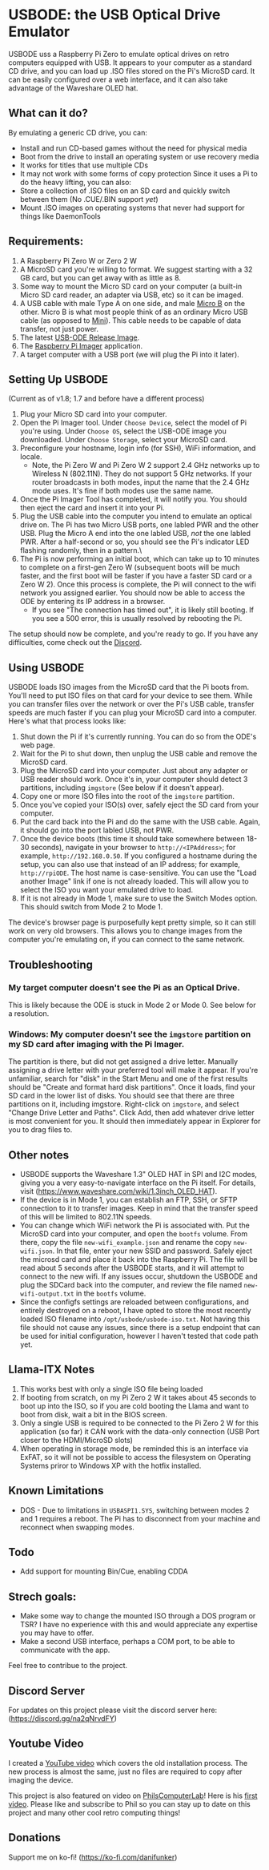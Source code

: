 # USBODE: the USB Optical Drive Emulator
USBODE uss a Raspberry Pi Zero to emulate optical drives on retro computers equipped with USB. It appears to your computer as a standard CD drive, and you can load up .ISO files stored on the Pi's MicroSD card. It can be easily configured over a web interface, and it can also take advantage of the Waveshare OLED hat.

## What can it do?
By emulating a generic CD drive, you can:
- Install and run CD-based games without the need for physical media
- Boot from the drive to install an operating system or use recovery media
- It works for titles that use multiple CDs
- It may not work with some forms of copy protection
Since it uses a Pi to do the heavy lifting, you can also:
- Store a collection of .ISO files on an SD card and quickly switch between them (No .CUE/.BIN support _yet_)
- Mount .ISO images on operating systems that never had support for things like DaemonTools

## Requirements:
1. A Raspberry Pi Zero W or Zero 2 W
2. A MicroSD card you're willing to format. We suggest starting with a 32 GB card, but you can get away with as little as 8.
3. Some way to mount the Micro SD card on your computer (a built-in Micro SD card reader, an adapter via USB, etc) so it can be imaged.
4. A USB cable with male Type A on one side, and male [Micro B](https://en.wikipedia.org/wiki/USB_hardware#/media/File:MicroB_USB_Plug.jpg) on the other. Micro B is what most people think of as an ordinary Micro USB cable (as opposed to [Mini](https://en.wikipedia.org/wiki/USB_hardware#/media/File:Cable_Mini_USB.jpg)). This cable needs to be capable of data transfer, not just power.
5. The latest [USB-ODE Release Image](https://github.com/danifunker/usbode/releases).
6. The [Raspberry Pi Imager](https://www.raspberrypi.com/software/) application.
8. A target computer with a USB port (we will plug the Pi into it later).

## Setting Up USBODE
(Current as of v1.8; 1.7 and before have a different process)
1. Plug your Micro SD card into your computer.
2. Open the Pi Imager tool. Under `Choose Device`, select the model of Pi you're using. Under `Choose OS`, select the USB-ODE image you downloaded. Under `Choose Storage`, select your MicroSD card.
3. Preconfigure your hostname, login info (for SSH), WiFi information, and locale.
   - Note, the Pi Zero W and Pi Zero W 2 support 2.4 GHz networks up to Wireless N (802.11N). They do not support 5 GHz networks. If your router broadcasts in both modes, input the name that the 2.4 GHz mode uses. It's fine if both modes use the same name.
4. Once the Pi Imager Tool has completed, it will notify you. You should then eject the card and insert it into your Pi.
5. Plug the USB cable into the computer you intend to emulate an optical drive on. The Pi has two Micro USB ports, one labled PWR and the other USB. Plug the Micro A end into the one labled USB, _not_ the one labled PWR. After a half-second or so, you should see the Pi's indicator LED flashing randomly, then in a pattern.\
6. The Pi is now performing an initial boot, which can take up to 10 minutes to complete on a first-gen Zero W (subsequent boots will be much faster, and the first boot will be faster if you have a faster SD card or a Zero W 2). Once this process is complete, the Pi will connect to the wifi network you assigned earlier. You should now be able to access the ODE by entering its IP address in a browser.
   - If you see "The connection has timed out", it is likely still booting. If you see a 500 error, this is usually resolved by rebooting the Pi.

The setup should now be complete, and you're ready to go. If you have any difficulties, come check out the [Discord](https://discord.gg/na2qNrvdFY).

## Using USBODE
USBODE loads ISO images from the MicroSD card that the Pi boots from. You'll need to put ISO files on that card for your device to see them. While you can transfer files over the network or over the Pi's USB cable, transfer speeds are much faster if you can plug your MicroSD card into a computer. Here's what that process looks like:

1. Shut down the Pi if it's currently running. You can do so from the ODE's web page.
2. Wait for the Pi to shut down, then unplug the USB cable and remove the MicroSD card.
3. Plug the MicroSD card into your computer. Just about any adapter or USB reader should work. Once it's in, your computer should detect 3 partitions, including `imgstore` (See below if it doesn't appear).
4. Copy one or more ISO files into the root of the `imgstore` partition.
5. Once you've copied your ISO(s) over, safely eject the SD card from your computer.
6. Put the card back into the Pi and do the same with the USB cable. Again, it should go into the port labled USB, not PWR.
7. Once the device boots (this time it should take somewhere between 18-30 seconds), navigate in your browser to `http://<IPAddress>`; for example, `http://192.168.0.50`. If you configured a hostname during the setup, you can also use that instead of an IP address; for example, `http://rpiODE`. The host name is case-sensitive. You can use the "Load another Image" link if one is not already loaded. This will allow you to select the ISO you want your emulated drive to load.
8. If it is not already in Mode 1, make sure to use the Switch Modes option. This should switch from Mode 2 to Mode 1.

The device's browser page is purposefully kept pretty simple, so it can still work on very old browsers. This allows you to change images from the computer you're emulating on, if you can connect to the same network.

## Troubleshooting

### My target computer doesn't see the Pi as an Optical Drive.
This is likely because the ODE is stuck in Mode 2 or Mode 0. See below for a resolution.

### Windows: My computer doesn't see the `imgstore` partition on my SD card after imaging with the Pi Imager.
The partition is there, but did not get assigned a drive letter. Manually assigning a drive letter with your preferred tool will make it appear. If you're unfamiliar, search for "disk" in the Start Menu and one of the first results should be "Create and format hard disk partitions". Once it loads, find your SD card in the lower list of disks. You should see that there are three partitions on it, including imgstore. Right-click on `imgstore`, and select "Change Drive Letter and Paths". Click Add, then add whatever drive letter is most convenient for you. It should then immediately appear in Explorer for you to drag files to.

## Other notes
- USBODE supports the Waveshare 1.3" OLED HAT in SPI and I2C modes, giving you a very easy-to-navigate interface on the Pi itself. For details, visit (https://www.waveshare.com/wiki/1.3inch_OLED_HAT).
- If the device is in Mode 1, you can establish an FTP, SSH, or SFTP connection to it to transfer images. Keep in mind that the transfer speed of this will be limited to 802.11N speeds.
- You can change which WiFi network the Pi is associated with. Put the MicroSD card into your computer, and open the `bootfs` volume. From there, copy the file `new-wifi_example.json` and rename the copy `new-wifi.json`. In that file, enter your new SSID and password. Safely eject the microsd card and place it back into the Raspberry Pi. The file will be read about 5 seconds after the USBODE starts, and it will attempt to connect to the new wifi. If any issues occur, shutdown the USBODE and plug the SDCard back into the computer, and review the file named `new-wifi-output.txt` in the `bootfs` volume.
- Since the configfs settings are reloaded between configurations, and entirely destroyed on a reboot, I have opted to store the most recently loaded ISO filename into `/opt/usbode/usbode-iso.txt`. Not having this file should not cause any issues, since there is a setup endpoint that can be used for initial configuration, however I haven't tested that code path yet.

## Llama-ITX Notes
1. This works best with only a single ISO file being loaded
2. If booting from scratch, on my Pi Zero 2 W it takes about 45 seconds to boot up into the ISO, so if you are cold booting the Llama and want to boot from disk, wait a bit in the BIOS screen. 
3. Only a single USB is required to be connected to the Pi Zero 2 W for this application (so far) it CAN work with the data-only connection (USB Port closer to the HDMI/MicroSD slots)
4. When operating in storage mode, be reminded this is an interface via ExFAT, so it will not be possible to access the filesystem on Operating Systems priror to Windows XP with the hotfix installed.

## Known Limitations
- DOS - Due to limitations in `USBASPI1.SYS`, switching between modes 2 and 1 requires a reboot. The Pi has to disconnect from your machine and reconnect when swapping modes.

## Todo
- Add support for mounting Bin/Cue, enabling CDDA

## Strech goals:
- Make some way to change the mounted ISO through a DOS program or TSR? I have no experience with this and would appreciate any expertise you may have to offer.
- Make a second USB interface, perhaps a COM port, to be able to communicate with the app.

Feel free to contribue to the project.

## Discord Server
For updates on this project please visit the discord server here: (https://discord.gg/na2qNrvdFY)

## Youtube Video
I created a [YouTube video](https://www.youtube.com/watch?v=o7qsI4J0sys) which covers the old installation process. The new process is almost the same, just no files are required to copy after imaging the device.

This project is also featured on video on [PhilsComputerLab](https://www.youtube.com/channel/UCj9IJ2QvygoBJKSOnUgXIRA)!
Here is his [first video](https://www.youtube.com/watch?v=Is3ULD0ZXnI).
Please like and subscribe to Phil so you can stay up to date on this project and many other cool retro computing things!

## Donations
Support me on ko-fi!
(https://ko-fi.com/danifunker)
